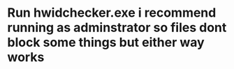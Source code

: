 # Run hwidchecker.exe i recommend running as adminstrator so files dont block some things but either way works
